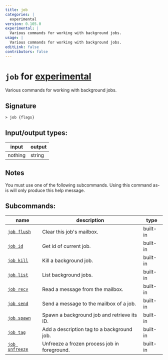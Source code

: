 ```yaml
---
title: job
categories: |
  experimental
version: 0.105.0
experimental: |
  Various commands for working with background jobs.
usage: |
  Various commands for working with background jobs.
editLink: false
contributors: false
---
```

<!-- This file is automatically generated. Please edit the command in https://github.com/nushell/nushell instead. -->

# `job` for [experimental](/commands/categories/experimental.md)

<div class='command-title'>Various commands for working with background jobs.</div>

## Signature

```> job {flags} ```


## Input/output types:

| input   | output |
| ------- | ------ |
| nothing | string |
## Notes
You must use one of the following subcommands. Using this command as-is will only produce this help message.

## Subcommands:

| name                                             | description                                  | type     |
| ------------------------------------------------ | -------------------------------------------- | -------- |
| [`job flush`](/commands/docs/job_flush.md)       | Clear this job's mailbox.                    | built-in |
| [`job id`](/commands/docs/job_id.md)             | Get id of current job.                       | built-in |
| [`job kill`](/commands/docs/job_kill.md)         | Kill a background job.                       | built-in |
| [`job list`](/commands/docs/job_list.md)         | List background jobs.                        | built-in |
| [`job recv`](/commands/docs/job_recv.md)         | Read a message from the mailbox.             | built-in |
| [`job send`](/commands/docs/job_send.md)         | Send a message to the mailbox of a job.      | built-in |
| [`job spawn`](/commands/docs/job_spawn.md)       | Spawn a background job and retrieve its ID.  | built-in |
| [`job tag`](/commands/docs/job_tag.md)           | Add a description tag to a background job.   | built-in |
| [`job unfreeze`](/commands/docs/job_unfreeze.md) | Unfreeze a frozen process job in foreground. | built-in |